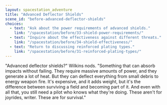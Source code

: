 ```yaml
---
layout: spacestation_adventure
title: "Advanced Deflector Shields"
scene_id: "before-advanced-deflector-shields"
choices:
  - text: "Ask about the power requirements of advanced shields."
    link: "/spacestation/before/33-shield-power-requirements/"
  - text: "Inquire about the effectiveness against different threats."
    link: "/spacestation/before/34-shield-effectiveness/"
  - text: "Return to discussing reinforced plating types."
    link: "/spacestation/before/31-reinforced-plating-types/"
---
```


"Advanced deflector shields?" Wilkins nods. "Something that can absorb impacts without failing. They require massive amounts of power, and they generate a lot of heat. But they can deflect everything from small debris to energy weapon fire. It's expensive, and it adds weight, but it's the difference between surviving a field and becoming part of it. And even with all that, you still need a pilot who knows what they're doing. These aren't for joyrides, writer. These are for survival."

